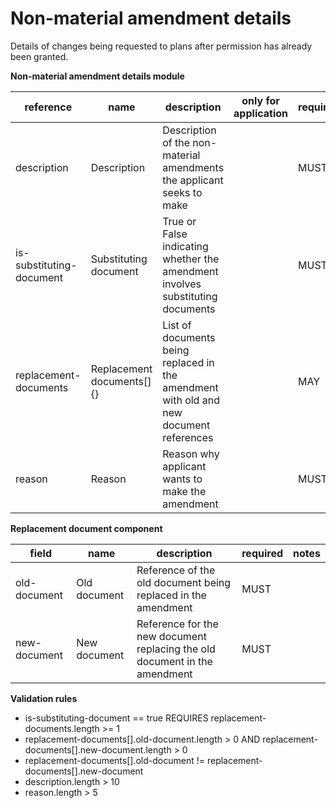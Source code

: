 # Non-material amendment details

Details of changes being requested to plans after permission has already been granted.

**Non-material amendment details module**

| reference | name | description | only for application | requirement | notes |
| --- | --- | --- | --- | --- | --- |
| description | Description | Description of the non-material amendments the applicant seeks to make |  | MUST |  |
| is-substituting-document | Substituting document | True or False indicating whether the amendment involves substituting documents |  | MUST |  |
| replacement-documents | Replacement documents[]{} | List of documents being replaced in the amendment with old and new document references |  | MAY | Rule: is a MUST if `is-substituting-document` is `True` |
| reason | Reason | Reason why applicant wants to make the amendment |  | MUST |  |


**Replacement document component**

field | name | description | required | notes
-- | -- | -- | -- | --
old-document | Old document | Reference of the old document being replaced in the amendment | MUST | 
new-document | New document | Reference for the new document replacing the old document in the amendment | MUST | 

**Validation rules**

- is-substituting-document == true REQUIRES replacement-documents.length >= 1
- replacement-documents[].old-document.length > 0 AND replacement-documents[].new-document.length > 0
- replacement-documents[].old-document != replacement-documents[].new-document
- description.length > 10
- reason.length > 5